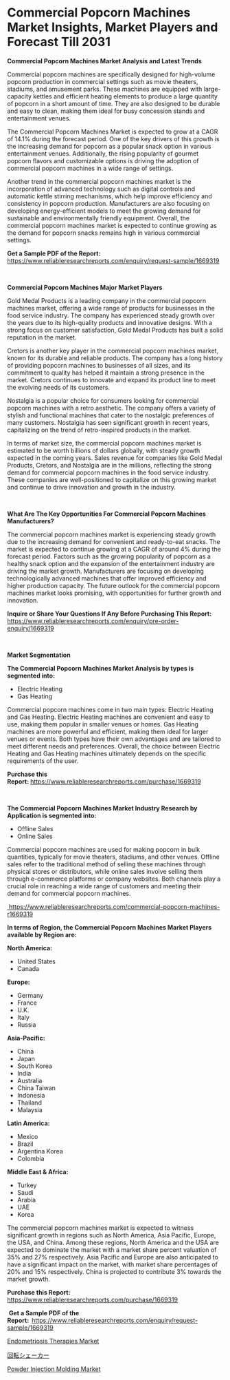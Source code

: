 <p><h1>Commercial Popcorn Machines Market Insights, Market Players and Forecast Till 2031</h1></p><p><strong>Commercial Popcorn Machines Market Analysis and Latest Trends</strong></p>
<p><p>Commercial popcorn machines are specifically designed for high-volume popcorn production in commercial settings such as movie theaters, stadiums, and amusement parks. These machines are equipped with large-capacity kettles and efficient heating elements to produce a large quantity of popcorn in a short amount of time. They are also designed to be durable and easy to clean, making them ideal for busy concession stands and entertainment venues.</p><p>The Commercial Popcorn Machines Market is expected to grow at a CAGR of 14.1% during the forecast period. One of the key drivers of this growth is the increasing demand for popcorn as a popular snack option in various entertainment venues. Additionally, the rising popularity of gourmet popcorn flavors and customizable options is driving the adoption of commercial popcorn machines in a wide range of settings.</p><p>Another trend in the commercial popcorn machines market is the incorporation of advanced technology such as digital controls and automatic kettle stirring mechanisms, which help improve efficiency and consistency in popcorn production. Manufacturers are also focusing on developing energy-efficient models to meet the growing demand for sustainable and environmentally friendly equipment. Overall, the commercial popcorn machines market is expected to continue growing as the demand for popcorn snacks remains high in various commercial settings.</p></p>
<p><strong>Get a Sample PDF of the Report:&nbsp;</strong> <a href="https://www.reliableresearchreports.com/enquiry/request-sample/1669319">https://www.reliableresearchreports.com/enquiry/request-sample/1669319</a></p>
<p>&nbsp;</p>
<p><strong>Commercial Popcorn Machines Major Market Players</strong></p>
<p><p>Gold Medal Products is a leading company in the commercial popcorn machines market, offering a wide range of products for businesses in the food service industry. The company has experienced steady growth over the years due to its high-quality products and innovative designs. With a strong focus on customer satisfaction, Gold Medal Products has built a solid reputation in the market.</p><p>Cretors is another key player in the commercial popcorn machines market, known for its durable and reliable products. The company has a long history of providing popcorn machines to businesses of all sizes, and its commitment to quality has helped it maintain a strong presence in the market. Cretors continues to innovate and expand its product line to meet the evolving needs of its customers.</p><p>Nostalgia is a popular choice for consumers looking for commercial popcorn machines with a retro aesthetic. The company offers a variety of stylish and functional machines that cater to the nostalgic preferences of many customers. Nostalgia has seen significant growth in recent years, capitalizing on the trend of retro-inspired products in the market.</p><p>In terms of market size, the commercial popcorn machines market is estimated to be worth billions of dollars globally, with steady growth expected in the coming years. Sales revenue for companies like Gold Medal Products, Cretors, and Nostalgia are in the millions, reflecting the strong demand for commercial popcorn machines in the food service industry. These companies are well-positioned to capitalize on this growing market and continue to drive innovation and growth in the industry.</p></p>
<p>&nbsp;</p>
<p><strong>What Are The Key Opportunities For Commercial Popcorn Machines Manufacturers?</strong></p>
<p><p>The commercial popcorn machines market is experiencing steady growth due to the increasing demand for convenient and ready-to-eat snacks. The market is expected to continue growing at a CAGR of around 4% during the forecast period. Factors such as the growing popularity of popcorn as a healthy snack option and the expansion of the entertainment industry are driving the market growth. Manufacturers are focusing on developing technologically advanced machines that offer improved efficiency and higher production capacity. The future outlook for the commercial popcorn machines market looks promising, with opportunities for further growth and innovation.</p></p>
<p><strong>Inquire or Share Your Questions If Any Before Purchasing This Report:</strong> <a href="https://www.reliableresearchreports.com/enquiry/pre-order-enquiry/1669319">https://www.reliableresearchreports.com/enquiry/pre-order-enquiry/1669319</a></p>
<p>&nbsp;</p>
<p><strong>Market Segmentation</strong></p>
<p><strong>The Commercial Popcorn Machines Market Analysis by types is segmented into:</strong></p>
<p><ul><li>Electric Heating</li><li>Gas Heating</li></ul></p>
<p><p>Commercial popcorn machines come in two main types: Electric Heating and Gas Heating. Electric Heating machines are convenient and easy to use, making them popular in smaller venues or homes. Gas Heating machines are more powerful and efficient, making them ideal for larger venues or events. Both types have their own advantages and are tailored to meet different needs and preferences. Overall, the choice between Electric Heating and Gas Heating machines ultimately depends on the specific requirements of the user.</p></p>
<p><strong>Purchase this Report:&nbsp;</strong><a href="https://www.reliableresearchreports.com/purchase/1669319">https://www.reliableresearchreports.com/purchase/1669319</a></p>
<p>&nbsp;</p>
<p><strong>The Commercial Popcorn Machines Market Industry Research by Application is segmented into:</strong></p>
<p><ul><li>Offline Sales</li><li>Online Sales</li></ul></p>
<p><p>Commercial popcorn machines are used for making popcorn in bulk quantities, typically for movie theaters, stadiums, and other venues. Offline sales refer to the traditional method of selling these machines through physical stores or distributors, while online sales involve selling them through e-commerce platforms or company websites. Both channels play a crucial role in reaching a wide range of customers and meeting their demand for commercial popcorn machines.</p></p>
<p><a href="https://www.reliableresearchreports.com/commercial-popcorn-machines-r1669319">&nbsp;https://www.reliableresearchreports.com/commercial-popcorn-machines-r1669319</a></p>
<p><strong>In terms of Region, the Commercial Popcorn Machines Market Players available by Region are:</strong></p>
<p>
    <p> <strong> North America: </strong>
        <ul>
            <li>United States</li>
            <li>Canada</li>
        </ul>
        </p> 
    <p> <strong> Europe: </strong>
        <ul>
            <li>Germany</li>
            <li>France</li>
            <li>U.K.</li>
            <li>Italy</li>
            <li>Russia</li>
        </ul>
        </p> 
    <p> <strong> Asia-Pacific: </strong>
        <ul>
            <li>China</li>
            <li>Japan</li>
            <li>South Korea</li>
            <li>India</li>
            <li>Australia</li>
            <li>China Taiwan</li>
            <li>Indonesia</li>
            <li>Thailand</li>
            <li>Malaysia</li>
        </ul>
        </p> 
    <p> <strong> Latin America: </strong>
        <ul>
            <li>Mexico</li>
            <li>Brazil</li>
            <li>Argentina Korea</li>
            <li>Colombia</li>
        </ul>
        </p> 
    <p> <strong> Middle East & Africa: </strong>
        <ul>
            <li>Turkey</li>
            <li>Saudi</li>
            <li>Arabia</li>
            <li>UAE</li>
            <li>Korea</li>
        </ul>
    </p>
    </p>
<p><p>The commercial popcorn machines market is expected to witness significant growth in regions such as North America, Asia Pacific, Europe, the USA, and China. Among these regions, North America and the USA are expected to dominate the market with a market share percent valuation of 35% and 27% respectively. Asia Pacific and Europe are also anticipated to have a significant impact on the market, with market share percentages of 20% and 15% respectively. China is projected to contribute 3% towards the market growth.</p></p>
<p><strong>Purchase this Report: </strong><a href="https://www.reliableresearchreports.com/purchase/1669319">https://www.reliableresearchreports.com/purchase/1669319</a></p>
<p>&nbsp;<strong>Get a Sample PDF of the Report:&nbsp;&nbsp;</strong><a href="https://www.reliableresearchreports.com/enquiry/request-sample/1669319">https://www.reliableresearchreports.com/enquiry/request-sample/1669319</a></p>
<p><strong></strong></p>
<p><p><a href="https://www.linkedin.com/pulse/endometriosis-therapies-market-research-report-provides-critical-9inrf?trackingId=G3826wQNEVil0c%2Fie2gYPQ%3D%3D">Endometriosis Therapies Market</a></p><p><a href="https://github.com/zekaoe592392/Market-Research-Report-List-1/blob/main/351563028563.md">回転シェーカー</a></p><p><a href="https://www.linkedin.com/pulse/powder-injection-molding-market-insights-players-forecast-till-vatof?trackingId=8i%2BFqZdVR9A7jlE70QGs8A%3D%3D">Powder Injection Molding Market</a></p></p>